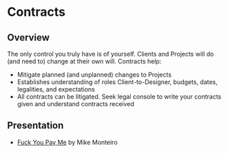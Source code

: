 # Contracts 

## Overview
The only control you truly have is of yourself. Clients and Projects will do (and need to) change at their own will. Contracts help:

* Mitigate planned (and unplanned) changes to Projects
* Establishes understanding of roles Client-to-Designer, budgets, dates, legalities, and expectations 
* All contracts can be litigated. Seek legal console to write your contracts given and understand contracts received

## Presentation
* [Fuck You Pay Me][1] by Mike Monteiro


[1]:	https://vimeo.com/22053820